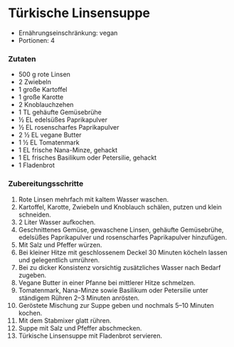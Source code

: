 # Türkische Linsensuppe

- Ernährungseinschränkung: vegan
- Portionen: 4

### Zutaten

- 500 g rote Linsen
- 2 Zwiebeln
- 1 große Kartoffel
- 1 große Karotte
- 2 Knoblauchzehen
- 1 TL gehäufte Gemüsebrühe
- ½ EL edelsüßes Paprikapulver
- ½ EL rosenscharfes Paprikapulver
- 2 ½ EL vegane Butter
- 1 ½ EL Tomatenmark
- 1 EL frische Nana-Minze, gehackt
- 1 EL frisches Basilikum oder Petersilie, gehackt
- 1 Fladenbrot

### Zubereitungsschritte

1. Rote Linsen mehrfach mit kaltem Wasser waschen.
2. Kartoffel, Karotte, Zwiebeln und Knoblauch schälen, putzen und klein schneiden.
3. 2 Liter Wasser aufkochen.
4. Geschnittenes Gemüse, gewaschene Linsen, gehäufte Gemüsebrühe, edelsüßes Paprikapulver und rosenscharfes Paprikapulver hinzufügen.
5. Mit Salz und Pfeffer würzen.
6. Bei kleiner Hitze mit geschlossenem Deckel 30 Minuten köcheln lassen und gelegentlich umrühren.
7. Bei zu dicker Konsistenz vorsichtig zusätzliches Wasser nach Bedarf zugeben.
8. Vegane Butter in einer Pfanne bei mittlerer Hitze schmelzen.
9. Tomatenmark, Nana-Minze sowie Basilikum oder Petersilie unter ständigem Rühren 2–3 Minuten anrösten.
10. Geröstete Mischung zur Suppe geben und nochmals 5–10 Minuten kochen.
11. Mit dem Stabmixer glatt rühren.
12. Suppe mit Salz und Pfeffer abschmecken.
13. Türkische Linsensuppe mit Fladenbrot servieren.